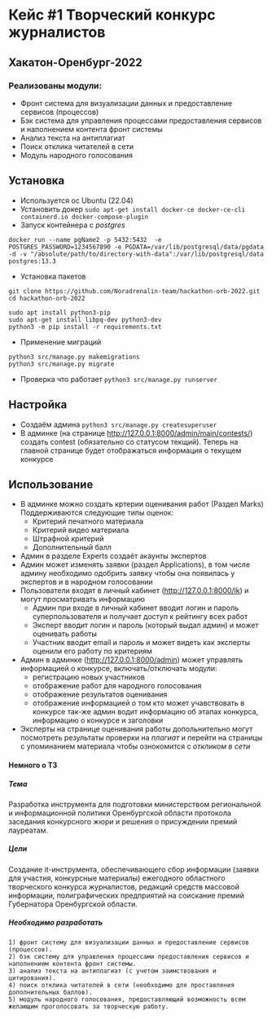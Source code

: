 # Кейс #1 Творческий конкурс журналистов
## Хакатон-Оренбург-2022

### Реализованы модули:
- Фронт система для визуализации данных и предоставление сервисов (процессов)
- Бэк система для управления процессами предоставления сервисов и наполнением контента фронт системы
- Анализ текста на антиплагиат
- Поиск отклика читателей в сети
- Модуль народного голосования

## Установка

- Используется ос Ubuntu (22.04) 
- Установить докер
```sudo apt-get install docker-ce docker-ce-cli containerd.io docker-compose-plugin```
- Запуск контейнера с *postgres*
```
docker run --name pgName2 -p 5432:5432  -e POSTGRES_PASSWORD=1234567890 -e PGDATA=/var/lib/postgresql/data/pgdata -d -v "/absolute/path/to/directory-with-data":/var/lib/postgresql/data postgres:13.3
```

- Установка пакетов
```
git clone https://github.com/Noradrenalin-team/hackathon-orb-2022.git
cd hackathon-orb-2022

sudo apt install python3-pip
sudo apt-get install libpq-dev python3-dev
python3 -m pip install -r requirements.txt
```
- Применение миграций
```
python3 src/manage.py makemigrations
python3 src/manage.py migrate
```
- Проверка что работает
```python3 src/manage.py runserver```

## Настройка
- Создаём админа
```python3 src/manage.py createsuperuser```
- В админке (на странице http://127.0.0.1:8000/admin/main/contests/) создать contest (обязательно со статусом текщий).
Теперь на главной странице будет отображаться информация о текущем конкурсе
## Использование
- В админке можно создать кртерии оценивания работ (Раздел Marks) Поддерживаются следующие типы оценок:
    - Критерий печатного материала
    - Критерий видео материала
    - Штрафной критерий
    - Дополнительный балл
- Админ в разделе Experts создаёт акаунты экспертов
- Админ может изменять заявки (раздел Applications), в том числе админу необходимо одобрить заявку чтобы она появилась у экспертов и в народном голосовании
- Пользователи входят в личный кабинет (http://127.0.0.1:8000/lk) и могут просматривать информацию
    - Админ при входе в личный кабинет вводит логин и пароль суперпользователя и получает доступ к рейтингу всех работ
    - Эксперт вводит логин и пароль (который выдал админ) и может оценивать работы
    - Участник вводит email и пароль и может видеть как эксперты оценили его работу по критериям
- Админ в админке (http://127.0.0.1:8000/admin) может управлять информацией о конкурсе, включать/отключать модули:
    - регистрацию новых участников
    - отображение работ для народного голосования
    - отображение результатов оценивания
    - отображение информацией о том кто может учавствовать в конкурсе
так-же админ водит информацию об этапах конкурса, информацию о конкурсе и заголовки
- Эксперты на странице оценивания работы допольнительно могут посмотреть результаты проверки на *плагиат* и перейти на страницы с упоминанием материала чтобы ознокомится с *откликом в сети*





#### Немного о ТЗ

##### Тема
Разработка инструмента для подготовки министерством региональной и информационной политики Оренбургской области протокола заседания конкурсного жюри и решения о присуждении премий лауреатам.

##### Цели
Создание it-инструмента, обеспечивающего сбор информации (заявки для участия, конкурсные материалы) ежегодного областного творческого конкурса журналистов, редакций средств массовой информации, полиграфических предприятий на соискание премий Губернатора Оренбургской области.





##### Необходимо разработать
    1) фронт систему для визуализации данных и предоставление сервисов (процессов). 
    2) бэк систему для управления процессами предоставления сервисов и наполнением контента фронт системы. 
    3) анализ текста на антиплагиат (с учетом заимствования и цитирования).
    4) поиск отклика читателей в сети (необходимо для проставления дополнительных баллов).
    5) модуль народного голосования, предоставляющий возможность всем желающим проголосовать за творческую работу.


